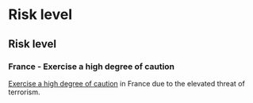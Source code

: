 # Risk level

## Risk level

### France - Exercise a high degree of caution

[Exercise a high degree of caution](#levels "Risk Levels") in France due to the elevated threat of terrorism.